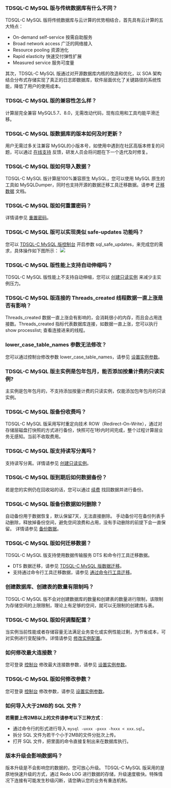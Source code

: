 ### TDSQL-C MySQL 版与传统数据库有什么不同？
TDSQL-C MySQL 版将传统数据库与云计算的优势相结合，首先具有云计算的五大特点：
- On-demand self-service 按需自助服务
- Broad network access 广泛的网络接入
- Resource pooling 资源池化
- Rapid elasticity 快速交付弹性扩展
- Measured service 服务可度量

其次，TDSQL-C MySQL 版通过对开源数据库内核的改造和优化，以 SOA 架构结合分布式存储实现了真正的日志即数据库，软件层面优化了关键路径的系统性能，降低了用户的使用成本。

### TDSQL-C MySQL 版的兼容性怎么样？
计算层完全兼容 MySQL5.7、8.0，无需改动代码，现有应用和工具均能平滑迁移。

### TDSQL-C MySQL 版数据库的版本如何及时更新？
用户无需过多关注兼容 MySQL的小版本号，如使用中遇到在社区高版本修复的问题，可以通过 [在线支持](https://cloud.tencent.com/online-service?from=ticket-transform) 反馈，研发人员会将问题在下一个迭代及时修复。

### TDSQL-C MySQL 版如何导入数据？
TDSQL-C MySQL 版计算层100%兼容原生 MySQL，您可以使用 MySQL 原生的工具如 MySQLDumper，同时也支持开源的数据迁移工具迁移数据。请参考 [迁移数据](https://cloud.tencent.com/document/product/1003/38072) 文档。

### TDSQL-C MySQL 版如何重置密码？
详情请参见 [重置密码](https://cloud.tencent.com/document/product/1003/62731)。

### TDSQL-C MySQL 版可以实现类似 safe-updates 功能吗？
您可以 [TDSQL-C MySQL 版控制台](https://console.cloud.tencent.com/cynosdb) 开启参数 sql_safe_updates，来完成您的需求，具体操作如下图所示：
![](https://qcloudimg.tencent-cloud.cn/raw/30a988808df618776f579555f94d44bc.png)

### TDSQL-C MySQL 版性能上支持自动伸缩吗？
TDSQL-C MySQL 版性能上不支持自动伸缩，您可以 [创建只读实例](https://cloud.tencent.com/document/product/1003/45915) 来减少主实例压力。

### TDSQL-C MySQL 版连接的 Threads_created 线程数据一直上涨是否有影响？
Threads_created 数据一直上涨会有影响的，会消耗很小的内存，而且会占用连接数。Threads_created 指标代表数据库连接，如数据一直上涨，您可以执行 show processlist; 查看连接进来的线程。
 
### lower_case_table_names 参数无法修改？
您可以通过控制台修改参数 lower_case_table_names，请参见 [设置实例参数](https://cloud.tencent.com/document/product/1003/62740)。

### TDSQL-C MySQL 版主实例是包年包月，能否添加按量计费的只读实例?
主实例是包年包月的，不支持添加按量计费的只读实例，仅能添加包年包月的只读实例。

### TDSQL-C MySQL 版备份收费吗？
TDSQL-C MySQL 版采用写时重定向技术 ROW（Redirect-On-Write），通过对存储层磁盘打快照的方式进行备份，快照可在1秒内时间完成，整个过程计算层业务无感知。当前不收取费用。


### TDSQL-C MySQL 版支持读写分离吗？
支持读写分离。详情请参见 [创建只读实例](https://cloud.tencent.com/document/product/1003/45915)。

### TDSQL-C MySQL 版到期后如何数据备份？
若是您的实例仍在回收站的话，您可以通过 [续费](https://cloud.tencent.com/document/product/1003/62714) 找回数据并进行备份。

### TDSQL-C MySQL 版备份数据如何删除？
自动备份用于数据恢复，默认保留7天，无法直接删除。
手动备份可在备份列表手动删除，释放掉备份空间，避免空间浪费和占用，没有手动删除的前提下会一直保留。
详情请参见 [备份数据](https://cloud.tencent.com/document/product/1003/37932)。

### TDSQL-C MySQL 版如何迁移数据？
TDSQL-C MySQL 版支持使用数据传输服务 DTS 和命令行工具迁移数据。
- DTS 数据迁移，请参见 [TDSQL-C MySQL 版数据迁移](https://cloud.tencent.com/document/product/571/45488)。
- 支持通过命令行工具迁移数据，请参见 [通过命令行工具迁移](https://cloud.tencent.com/document/product/1003/38072)。

### 创建数据库、创建表的数量有限制吗？
TDSQL-C MySQL 版不会对创建数据库的数量和创建表的数量进行限制，该限制为存储空间的上限限制，理论上有足够的空间，就可以无限制的创建库与表。

### TDSQL-C MySQL 版如何调整配置？
当实例当前性能或者存储容量无法满足业务变化或实例性能过剩，为节省成本，可对实例进行变配操作。详情请参见 [修改实例配置](https://cloud.tencent.com/document/product/1003/62707)。

### 如何修改最大连接数？
您可登录 [控制台](https://console.cloud.tencent.com/cynosdb) 修改最大连接数参数，请参见 [设置实例参数](https://cloud.tencent.com/document/product/1003/62740)。

### TDSQL-C MySQL 版如何修改参数？
您可登录 [控制台](https://console.cloud.tencent.com/cynosdb) 修改参数，请参见 [设置实例参数](https://cloud.tencent.com/document/product/1003/62740)。

### 如何导入大于2MB的 SQL 文件？
**若需要上传2MB以上的文件请参考以下三种方式**：
- 通过命令行的形式进行导入 `mysql -uxxx -pxxx -hxxx < xxx.sql`。
- 拆分 SQL 文件为若干个小于2MB的文件分批次上传。
- 打开 SQL 文件，把里面的命令直接复制出来在数据库执行。

### 版本升级会影响数据吗？
版本升级是不会影响您的数据的，您可放心升级。
TDSQL-C MySQL 版采用的是原地快速升级的方式，通过 Redo LOG 进行数据的存储，升级速度极快。特殊情况下连接有可能发生秒级闪断，请您确认您的业务有重连机制。
